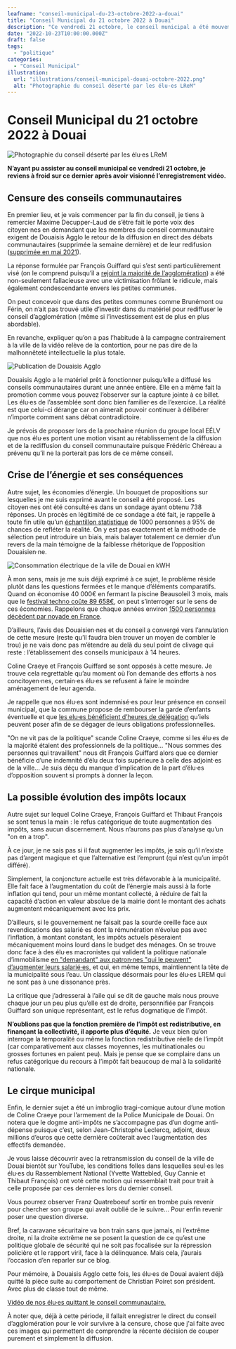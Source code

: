 ```yaml
---
leafname: "conseil-municipal-du-23-octobre-2022-a-douai"
title: "Conseil Municipal du 21 octobre 2022 à Douai"
description: "Ce vendredi 21 octobre, le conseil municipal a été mouvementé mais révélateur d’un certain nombre de postures difficilement tenables. Mes impressions."
date: "2022-10-23T10:00:00.000Z"
draft: false
tags:
  - "politique"
categories:
  - "Conseil Municipal"
illustration:
  url: "illustrations/conseil-municipal-douai-octobre-2022.png"
  alt: "Photographie du conseil déserté par les élu·es LReM"
---
```


# Conseil Municipal du 21 octobre 2022 à Douai

![Photographie du conseil déserté par les élu·es LReM](illustrations/conseil-municipal-douai-octobre-2022.png "🖼➡️")

**N’ayant pu assister au conseil municipal ce vendredi 21 octobre, je reviens à froid sur ce dernier après avoir visionné l’enregistrement vidéo.**

## Censure des conseils communautaires

En premier lieu, et je vais commencer par la fin du conseil, je tiens à remercier Maxime Decupper-Laud de s’être fait le porte voix des citoyen·nes en demandant que les membres du conseil communautaire exigent de Douaisis Agglo le retour de la diffusion en direct des débats communautaires (supprimée la semaine dernière) et de leur redifusion ([supprimée en mai 2021](https://nicolasfroidure.fr/blog/de-la-retransmission-des-conseils-communautaires)).

La réponse formulée par François Guiffard qui s’est senti particulièrement visé (on le comprend puisqu’il a [rejoint la majorité de l’agglomération](https://nicolasfroidure.fr/blog/tout-n-est-pas-possible-en-politique)) a été non-seulement fallacieuse avec une victimisation frôlant le ridicule, mais également condescendante envers les petites communes.

On peut concevoir que dans des petites communes comme Brunémont ou Férin, on n’ait pas trouvé utile d’investir dans du matériel pour rediffuser le conseil d’agglomération (même si l’investissement est de plus en plus abordable).

En revanche, expliquer qu’on a pas l’habitude à la campagne contrairement à la ville de la vidéo relève de la contortion, pour ne pas dire de la malhonnêteté intellectuelle la plus totale.

![Publication de Douaisis Agglo](illustrations/annonce-diffusion-conseil.jpg "🖼➡️▮")

Douaisis Agglo a le matériel prêt à fonctionner puisqu’elle a diffusé les conseils communautaires durant une année entière. Elle en a même fait la promotion comme vous pouvez l’observer sur la capture jointe à ce billet. Les élu·es de l’assemblée sont donc bien familier·es de l’exercice. La réalité est que celui-ci dérange car on aimerait pouvoir continuer à délibérer n’importe comment sans débat contradictoire.

Je prévois de proposer lors de la prochaine réunion du groupe local EÉLV que nos élu·es portent une motion visant au rétablissement de la diffusion et de la rediffusion du conseil communautaire puisque Frédéric Chéreau a prévenu qu’il ne la porterait pas lors de ce même conseil.

## Crise de l’énergie et ses conséquences

Autre sujet, les économies d’énergie. Un bouquet de propositions sur lesquelles je me suis exprimé avant le conseil a été proposé. Les citoyen·nes ont été consulté·es dans un sondage ayant obtenu 738 réponses. Un procès en légitimité de ce sondage a été fait, je rappelle à toute fin utile qu’un [échantillon statistique](<https://fr.wikipedia.org/wiki/%C3%89chantillon_(statistiques)>) de 1000 personnes a 95% de chances de refléter la réalité. On y est pas exactement et la méthode de sélection peut introduire un biais, mais balayer totalement ce dernier d’un revers de la main témoigne de la faiblesse rhétorique de l’opposition Douaisien·ne.

![Consommation électrique de la ville de Douai en kWH](illustrations/consommation-energie-electrique-douai.png)

À mon sens, mais je me suis déjà exprimé à ce sujet, le problème réside plutôt dans les questions fermées et le manque d’éléments comparatifs. Quand on économise 40 000€ en fermant la piscine Beausoleil 3 mois, mais que le [festival techno coûte 89 658€](https://nicolasfroidure.fr/blog/un-festival-electronique-a-douai), on peut s’interroger sur le sens de ces économies. Rappelons que chaque années environ [1500 personnes décèdent par noyade en France](https://solidarites-sante.gouv.fr/actualites/presse/communiques-de-presse/article/resultats-de-l-enquete-noyades-2021-la-prevention-reste-primordiale).

D’ailleurs, l’avis des Douaisien·nes et du conseil a convergé vers l’annulation de cette mesure (reste qu’il faudra bien trouver un moyen de combler le trou) je ne vais donc pas m’étendre au delà du seul point de clivage qui reste : l’établissement des conseils municipaux à 14 heures.

Coline Craeye et François Guiffard se sont opposés à cette mesure. Je trouve cela regrettable qu’au moment où l’on demande des efforts à nos concitoyen·nes, certain·es élu·es se refusent à faire le moindre aménagement de leur agenda.

Je rappelle que nos élu·es sont indemnisé·es pour leur présence en conseil municipal, que la commune propose de rembourser la garde d’enfants éventuelle et que [les elu·es bénéficient d’heures de délégation](https://www.demarches.interieur.gouv.fr/particuliers/elu-local-salarie-absence-credits-heures) qu’iels peuvent poser afin de se dégager de leurs obligations professionnelles.

"On ne vit pas de la politique" scande Coline Craeye, comme si les élu·es de la majorité étaient des professionnels de la politique... "Nous sommes des personnes qui travaillent" nous dit François Guiffard alors que ce dernier bénéficie d’une indemnité d’élu deux fois supérieure à celle des adjoint·es de la ville... Je suis déçu du manque d’implication de la part d’élu·es d’opposition souvent si prompts à donner la leçon.

## La possible évolution des impôts locaux

Autre sujet sur lequel Coline Craeye, François Guiffard et Thibaut François se sont tenus la main : le refus catégorique de toute augmentation des impôts, sans aucun discernement. Nous n’aurons pas plus d’analyse qu’un "on en a trop".

À ce jour, je ne sais pas si il faut augmenter les impôts, je sais qu’il n’existe pas d’argent magique et que l’alternative est l’emprunt (qui n’est qu’un impôt différé).

Simplement, la conjoncture actuelle est très défavorable à la municipalité. Elle fait face à l’augmentation du coût de l’énergie mais aussi à la forte inflation qui tend, pour un même montant collecté, à réduire de fait la capacité d’action en valeur absolue de la mairie dont le montant des achats augmentent mécaniquement avec les prix.

D’ailleurs, si le gouvernement ne faisait pas la sourde oreille face aux revendications des salarié·es dont la rémunération n’évolue pas avec l’inflation, à montant constant, les impôts actuels pèseraient mécaniquement moins lourd dans le budget des ménages. On se trouve donc face à des élu·es macronistes qui valident la politique nationale d’immobilisme [en "demandant" aux patron·nes "qui le peuvent" d’augmenter leurs salarié·es](https://www.publicsenat.fr/article/parlementaire/elisabeth-borne-toutes-les-entreprises-qui-le-peuvent-doivent-augmenter-les), et qui, en même temps, maintiennent la tête de la municipalité sous l’eau. Un classique désormais pour les élu·es LREM qui ne sont pas à une dissonance près.

La critique que j’adresserai à l’aile qui se dit de gauche mais nous prouve chaque jour un peu plus qu’elle est de droite, personnifiée par François Guiffard son unique représentant, est le refus dogmatique de l’impôt.

**N’oublions pas que la fonction première de l’impôt est redistributive, en finançant la collectivité, il apporte plus d’équité.** Je veux bien qu’on interroge la temporalité ou même la fonction redistributive réelle de l’impôt (car comparativement aux classes moyennes, les multinationales ou grosses fortunes en paient peu). Mais je pense que se complaire dans un refus catégorique du recours à l’impôt fait beaucoup de mal à la solidarité nationale.

## Le cirque municipal

Enfin, le dernier sujet a été un imbroglio tragi-comique autour d’une motion de Coline Craeye pour l’armement de la Police Municipale de Douai. On notera que le dogme anti-impôts ne s’accompagne pas d’un dogme anti-dépense puisque c’est, selon Jean-Christophe Leclercq, adjoint, deux millions d’euros que cette dernière coûterait avec l’augmentation des effectifs demandée.

Je vous laisse découvrir avec la retransmission du conseil de la ville de Douai bientôt sur YouTube, les conditions folles dans lesquelles seul·es les élu·es du Rassemblement National (Yvette Wattebled, Guy Cannie et Thibaut François) ont voté cette motion qui ressemblait trait pour trait à celle proposée par ces dernier·es lors du dernier conseil.

Vous pourrez observer Franz Quatreboeuf sortir en trombe puis revenir pour chercher son groupe qui avait oublié de le suivre... Pour enfin revenir poser une question diverse.

Bref, la caravane sécuritaire va bon train sans que jamais, ni l’extrême droite, ni la droite extrême ne se posent la question de ce qu’est une politique globale de sécurité qui ne soit pas focalisée sur la répression policière et le rapport viril, face à la délinquance. Mais cela, j’aurais l’occasion d’en reparler sur ce blog.

Pour mémoire, à Douaisis Agglo cette fois, les élu·es de Douai avaient déjà quitté la pièce suite au comportement de Christian Poiret son président. Avec plus de classe tout de même.

[Vidéo de nos élu·es quittant le conseil communautaire.](https://www.youtube.com/watch?v=5fc_LCJvb0M&start=730 "📺")

À noter que, déjà à cette période, il fallait enregistrer le direct du conseil d’agglomération pour le voir survivre à la censure, chose que j'ai faite avec ces images qui permettent de comprendre la récente décision de couper purement et simplement la diffusion.
